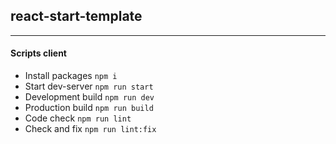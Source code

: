## react-start-template

---

#### Scripts client

- Install packages `npm i`
- Start dev-server `npm run start`
- Development build `npm run dev`
- Production build `npm run build`
- Сode check `npm run lint`
- Check and fix `npm run lint:fix`
